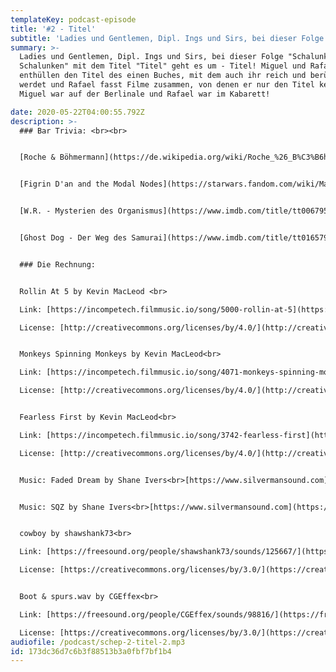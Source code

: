 ```yaml
---
templateKey: podcast-episode
title: '#2 - Titel'
subtitle: 'Ladies und Gentlemen, Dipl. Ings und Sirs, bei dieser Folge "Schalunken in Schalunken" mit dem Titel "Titel" geht es um - Titel'
summary: >-
  Ladies und Gentlemen, Dipl. Ings und Sirs, bei dieser Folge "Schalunken in
  Schalunken" mit dem Titel "Titel" geht es um - Titel! Miguel und Rafael
  enthüllen den Titel des einen Buches, mit dem auch ihr reich und berühmt
  werdet und Rafael fasst Filme zusammen, von denen er nur den Titel kennt. Und:
  Miguel war auf der Berlinale und Rafael war im Kabarett!

date: 2020-05-22T04:00:55.792Z
description: >-
  ### Bar Trivia: <br><br>


  [Roche & Böhmermann](https://de.wikipedia.org/wiki/Roche_%26_B%C3%B6hmermann)


  [Figrin D'an and the Modal Nodes](https://starwars.fandom.com/wiki/Mad_About_Me/Legends)


  [W.R. - Mysterien des Organismus](https://www.imdb.com/title/tt0067958/?ref_=fn_al_tt_1)


  [Ghost Dog - Der Weg des Samurai](https://www.imdb.com/title/tt0165798/?ref_=fn_al_tt_1)


  ### Die Rechnung:


  Rollin At 5 by Kevin MacLeod <br>

  Link: [https://incompetech.filmmusic.io/song/5000-rollin-at-5](https://incompetech.filmmusic.io/song/5000-rollin-at-5)<br>

  License: [http://creativecommons.org/licenses/by/4.0/](http://creativecommons.org/licenses/by/4.0/)


  Monkeys Spinning Monkeys by Kevin MacLeod<br>

  Link: [https://incompetech.filmmusic.io/song/4071-monkeys-spinning-monkeys](https://incompetech.filmmusic.io/song/4071-monkeys-spinning-monkeys)<br>

  License: [http://creativecommons.org/licenses/by/4.0/](http://creativecommons.org/licenses/by/4.0/)


  Fearless First by Kevin MacLeod<br>

  Link: [https://incompetech.filmmusic.io/song/3742-fearless-first](https://incompetech.filmmusic.io/song/3742-fearless-first)<br>

  License: [http://creativecommons.org/licenses/by/4.0/](http://creativecommons.org/licenses/by/4.0/)


  Music: Faded Dream by Shane Ivers<br>[https://www.silvermansound.com](https://www.silvermansound.com)


  Music: SQZ by Shane Ivers<br>[https://www.silvermansound.com](https://www.silvermansound.com)


  cowboy by shawshank73<br>

  Link: [https://freesound.org/people/shawshank73/sounds/125667/](https://freesound.org/people/shawshank73/sounds/125667/)<br>

  License: [https://creativecommons.org/licenses/by/3.0/](https://creativecommons.org/licenses/by/3.0/)


  Boot & spurs.wav by CGEffex<br>

  Link: [https://freesound.org/people/CGEffex/sounds/98816/](https://freesound.org/people/CGEffex/sounds/98816/)<br>

  License: [https://creativecommons.org/licenses/by/3.0/](https://creativecommons.org/licenses/by/3.0/)
audiofile: /podcast/schep-2-titel-2.mp3
id: 173dc36d7c6b3f88513b3a0fbf7bf1b4
---
```

